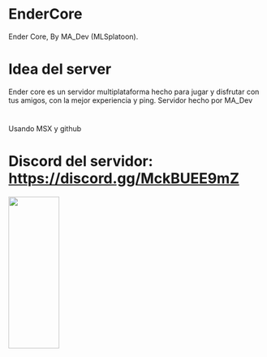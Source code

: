 # EnderCore
Ender Core, By MA_Dev (MLSplatoon).
# Idea del server
Ender core es un servidor multiplataforma hecho para jugar y disfrutar con tus amigos, con la mejor experiencia y ping. Servidor hecho por MA_Dev
# 
Usando MSX y github
# Discord del servidor: https://discord.gg/MckBUEE9mZ
<img src="https://github.com/user-attachments/assets/847bbcdc-9c26-4e54-a430-ce29b9285183" width= "100" height="300">
